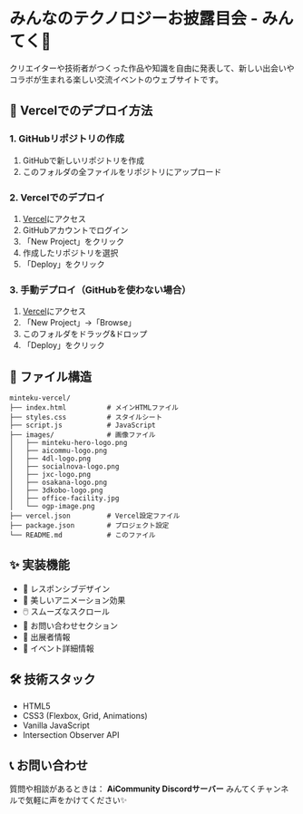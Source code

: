 # みんなのテクノロジーお披露目会 - みんてく🎉

クリエイターや技術者がつくった作品や知識を自由に発表して、新しい出会いやコラボが生まれる楽しい交流イベントのウェブサイトです。

## 🚀 Vercelでのデプロイ方法

### 1. GitHubリポジトリの作成
1. GitHubで新しいリポジトリを作成
2. このフォルダの全ファイルをリポジトリにアップロード

### 2. Vercelでのデプロイ
1. [Vercel](https://vercel.com)にアクセス
2. GitHubアカウントでログイン
3. 「New Project」をクリック
4. 作成したリポジトリを選択
5. 「Deploy」をクリック

### 3. 手動デプロイ（GitHubを使わない場合）
1. [Vercel](https://vercel.com)にアクセス
2. 「New Project」→「Browse」
3. このフォルダをドラッグ&ドロップ
4. 「Deploy」をクリック

## 📁 ファイル構造

```
minteku-vercel/
├── index.html          # メインHTMLファイル
├── styles.css          # スタイルシート
├── script.js           # JavaScript
├── images/             # 画像ファイル
│   ├── minteku-hero-logo.png
│   ├── aicommu-logo.png
│   ├── 4dl-logo.png
│   ├── socialnova-logo.png
│   ├── jxc-logo.png
│   ├── osakana-logo.png
│   ├── 3dkobo-logo.png
│   ├── office-facility.jpg
│   └── ogp-image.png
├── vercel.json         # Vercel設定ファイル
├── package.json        # プロジェクト設定
└── README.md           # このファイル
```

## ✨ 実装機能

- 📱 レスポンシブデザイン
- 🎨 美しいアニメーション効果
- 🖱️ スムーズなスクロール
- 📧 お問い合わせセクション
- 🏢 出展者情報
- 📅 イベント詳細情報

## 🛠️ 技術スタック

- HTML5
- CSS3 (Flexbox, Grid, Animations)
- Vanilla JavaScript
- Intersection Observer API

## 📞 お問い合わせ

質問や相談があるときは：
**AiCommunity Discordサーバー**
みんてくチャンネルで気軽に声をかけてください✨

